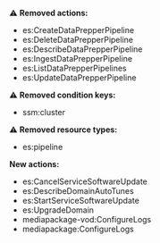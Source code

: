 :warning: **Removed actions:**

- es:CreateDataPrepperPipeline
- es:DeleteDataPrepperPipeline
- es:DescribeDataPrepperPipeline
- es:IngestDataPrepperPipeline
- es:ListDataPrepperPipelines
- es:UpdateDataPrepperPipeline

:warning: **Removed condition keys:**

- ssm:cluster

:warning: **Removed resource types:**

- es:pipeline

**New actions:**

- es:CancelServiceSoftwareUpdate
- es:DescribeDomainAutoTunes
- es:StartServiceSoftwareUpdate
- es:UpgradeDomain
- mediapackage-vod:ConfigureLogs
- mediapackage:ConfigureLogs
